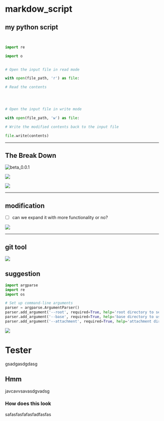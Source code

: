 # markdow_script


## my python script
``` python
  

import re

import o
  

# Open the input file in read mode

with open(file_path, 'r') as file:

# Read the contents 


  

# Open the input file in write mode

with open(file_path, 'w') as file:

# Write the modified contents back to the input file

file.write(contents)
```



---







## The Break Down

![beta_0.0.1](aharo_5.png)

![](aharo_6.png)

![](aharo_7.png)



--- 










## modification

- [ ] can we expand it with more functionality or no?


![](aharo_8.png)


---











## git tool 

![](aharo_9.png)



























## suggestion

```python
import argparse
import re
import os

# Set up command-line arguments
parser = argparse.ArgumentParser()
parser.add_argument('--root', required=True, help='root directory to search for files')
parser.add_argument('--base', required=True, help='base directory to use as reference')
parser.add_argument('--attachment', required=True, help='attachment directory to store attachments')

```


![](aharo_10.png)







# Tester

gsadgasdgdasg

## Hmm
javcavvsavasdgvadsg


### How does this look
safasfasfafasfadfasfas
